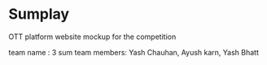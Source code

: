  # Sumplay

 OTT platform website mockup for the competition

 team name : 3 sum
 team members: Yash Chauhan, Ayush karn, Yash Bhatt
